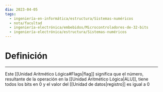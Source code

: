 ```yaml
---
dia: 2023-04-05
tags:
  - ingeniería-en-informática/estructura/Sistemas-numéricos
  - nota/facultad
  - ingeniería-electrónica/embebidos/Microcontroladores-de-32-bits
  - ingeniería-electrónica/estructura/Sistemas-numéricos
---
```

# Definición
---
Este [[Unidad Aritmético Lógica#Flags|flag]] significa que el número, resultante de la operación en la [[Unidad Aritmético Lógica|ALU]], tiene todos los bits en $0$ y el valor del [[Unidad de datos|registro]] es igual a $0$